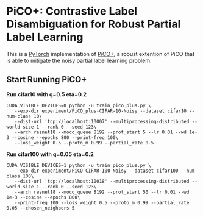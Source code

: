 # PiCO+: Contrastive Label Disambiguation for Robust Partial Label Learning

This is a [PyTorch](http://pytorch.org) implementation of [PiCO+](https://arxiv.org/pdf/2201.08984.pdf), a robust extention of PiCO that is able to mitigate the noisy partial label learning problem.

## Start Running PiCO+

**Run cifar10 with q=0.5 eta=0.2**

```shell
CUDA_VISIBLE_DEVICES=0 python -u train_pico_plus.py \
   --exp-dir experiment/PiCO_plus-CIFAR-10-Noisy --dataset cifar10 --num-class 10\
   --dist-url 'tcp://localhost:10007' --multiprocessing-distributed --world-size 1 --rank 0 --seed 123\
   --arch resnet18 --moco_queue 8192 --prot_start 5 --lr 0.01 --wd 1e-3 --cosine --epochs 800 --print-freq 100\
   --loss_weight 0.5 --proto_m 0.99 --partial_rate 0.5
```

**Run cifar100 with q=0.05 eta=0.2**

```shell
CUDA_VISIBLE_DEVICES=1 python -u train_pico_plus.py \
   --exp-dir experiment/PiCO-CIFAR-100-Noisy --dataset cifar100 --num-class 100\
   --dist-url 'tcp://localhost:10018' --multiprocessing-distributed --world-size 1 --rank 0 --seed 123\
   --arch resnet18 --moco_queue 8192 --prot_start 50 --lr 0.01 --wd 1e-3 --cosine --epochs 800\
   --print-freq 100 --loss_weight 0.5 --proto_m 0.99 --partial_rate 0.05 --chosen_neighbors 5
```
